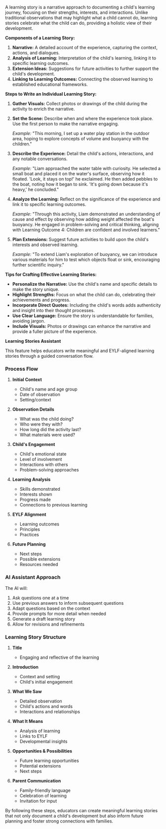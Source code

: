 A learning story is a narrative approach to documenting a child's learning journey, focusing on their strengths, interests, and interactions. Unlike traditional observations that may highlight what a child cannot do, learning stories celebrate what the child can do, providing a holistic view of their development.

**Components of a Learning Story:**

1. **Narrative:** A detailed account of the experience, capturing the context, actions, and dialogues.
2. **Analysis of Learning:** Interpretation of the child's learning, linking it to specific learning outcomes.
3. **Extension Ideas:** Suggestions for future activities to further support the child's development.
4. **Linking to Learning Outcomes:** Connecting the observed learning to established educational frameworks.

**Steps to Write an Individual Learning Story:**

1. **Gather Visuals:** Collect photos or drawings of the child during the activity to enrich the narrative.

2. **Set the Scene:** Describe when and where the experience took place. Use the first person to make the narrative engaging.

   _Example:_ "This morning, I set up a water play station in the outdoor area, hoping to explore concepts of volume and buoyancy with the children."

3. **Describe the Experience:** Detail the child's actions, interactions, and any notable conversations.

   _Example:_ "Liam approached the water table with curiosity. He selected a small boat and placed it on the water's surface, observing how it floated. 'Look, it stays on top!' he exclaimed. He then added pebbles to the boat, noting how it began to sink. 'It's going down because it's heavy,' he concluded."

4. **Analyze the Learning:** Reflect on the significance of the experience and link it to specific learning outcomes.

   _Example:_ "Through this activity, Liam demonstrated an understanding of cause and effect by observing how adding weight affected the boat's buoyancy. He engaged in problem-solving and critical thinking, aligning with Learning Outcome 4: Children are confident and involved learners."

5. **Plan Extensions:** Suggest future activities to build upon the child's interests and observed learning.

   _Example:_ "To extend Liam's exploration of buoyancy, we can introduce various materials for him to test which objects float or sink, encouraging further scientific inquiry."

**Tips for Crafting Effective Learning Stories:**

- **Personalize the Narrative:** Use the child's name and specific details to make the story unique.
- **Highlight Strengths:** Focus on what the child can do, celebrating their achievements and progress.
- **Incorporate Direct Quotes:** Including the child's words adds authenticity and insight into their thought processes.
- **Use Clear Language:** Ensure the story is understandable for families, avoiding jargon.
- **Include Visuals:** Photos or drawings can enhance the narrative and provide a fuller picture of the experience.

**Learning Stories Assistant**

This feature helps educators write meaningful and EYLF-aligned learning stories through a guided conversation flow.

### Process Flow

1. **Initial Context**

   - Child's name and age group
   - Date of observation
   - Setting/context

2. **Observation Details**

   - What was the child doing?
   - Who were they with?
   - How long did the activity last?
   - What materials were used?

3. **Child's Engagement**

   - Child's emotional state
   - Level of involvement
   - Interactions with others
   - Problem-solving approaches

4. **Learning Analysis**

   - Skills demonstrated
   - Interests shown
   - Progress made
   - Connections to previous learning

5. **EYLF Alignment**

   - Learning outcomes
   - Principles
   - Practices

6. **Future Planning**
   - Next steps
   - Possible extensions
   - Resources needed

### AI Assistant Approach

The AI will:

1. Ask questions one at a time
2. Use previous answers to inform subsequent questions
3. Adapt questions based on the context
4. Provide prompts for more detail when needed
5. Generate a draft learning story
6. Allow for revisions and refinements

### Learning Story Structure

1. **Title**

   - Engaging and reflective of the learning

2. **Introduction**

   - Context and setting
   - Child's initial engagement

3. **What We Saw**

   - Detailed observation
   - Child's actions and words
   - Interactions and relationships

4. **What It Means**

   - Analysis of learning
   - Links to EYLF
   - Developmental insights

5. **Opportunities & Possibilities**

   - Future learning opportunities
   - Potential extensions
   - Next steps

6. **Parent Communication**
   - Family-friendly language
   - Celebration of learning
   - Invitation for input

By following these steps, educators can create meaningful learning stories that not only document a child's development but also inform future planning and foster strong connections with families.
